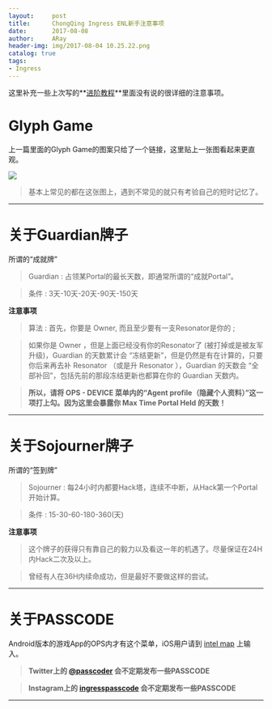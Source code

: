 ```yaml
---
layout:     post
title:      ChongQing Ingress ENL新手注意事项
date:       2017-08-08
author:     ARay
header-img: img/2017-08-04 10.25.22.png
catalog: true
tags:
- Ingress
---
```



这里补充一些上次写的**[进阶教程][1]**里面没有说的很详细的注意事项。

# Glyph Game

上一篇里面的Glyph Game的图案只给了一个链接，这里贴上一张图看起来更直观。

![][image-1]

> 基本上常见的都在这张图上，遇到不常见的就只有考验自己的短时记忆了。

---- 

# 关于Guardian牌子

所谓的“成就牌”

> Guardian : 占领某Portal的最长天数，即通常所谓的“成就Portal”。

> 条件 : 3天-10天-20天-90天-150天

**注意事项**

> 算法 : 首先，你要是 Owner, 而且至少要有一支Resonator是你的 ; 

> 如果你是 Owner ，但是上面已经没有你的Resonator了 (被打掉或是被友军升级)，Guardian 的天数累计会 “冻结更新”，但是仍然是有在计算的，只要你后来再去补 Resonator （或是升 Resonator ），Guardian 的天数会 “全部补回”，包括先前的那段冻结更新也都算在你的 Guardian 天数内。

> **所以，请将 OPS - DEVICE 菜单内的“Agent profile（隐藏个人资料）”这一项打上勾。因为这里会暴露你 Max Time Portal Held 的天数！**

---- 

# 关于Sojourner牌子

所谓的“签到牌”

> Sojourner : 每24小时内都要Hack塔，连续不中断，从Hack第一个Portal开始计算。 

> 条件 : 15-30-60-180-360(天)

**注意事项**

> 这个牌子的获得只有靠自己的毅力以及看这一年的机遇了。尽量保证在24H内Hack二次及以上。

> 曾经有人在36H内续命成功，但是最好不要做这样的尝试。

---- 

# 关于PASSCODE

Android版本的游戏App的OPS内才有这个菜单，iOS用户请到 [intel map][2] 上输入。

> **Twitter上的 [@passcoder][3] 会不定期发布一些PASSCODE**

> **Instagram上的 [ingresspasscode][4] 会不定期发布一些PASSCODE**

---- 

[1]:	https://aray1981.me/post/chongqing-ingress-enl/
[2]:	https://www.ingress.com/intel
[3]:	https://twitter.com/passcoder
[4]:	https://www.instagram.com/ingresspasscode/

[image-1]:	/img/image10.png